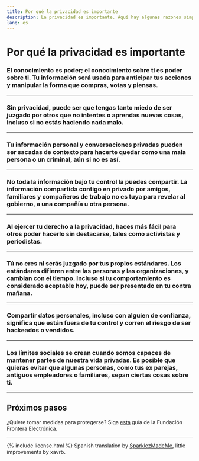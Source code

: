 ```yaml
---
title: Por qué la privacidad es importante
description: La privacidad es importante. Aquí hay algunas razones simples por qué.
lang: es
---
```


# Por qué la privacidad es importante

### El conocimiento es poder; el conocimiento sobre ti es poder sobre ti. Tu información será usada para anticipar tus acciones y manipular la forma que compras, votas y piensas.

---
### Sin privacidad, puede ser que tengas tanto miedo de ser juzgado por otros que no intentes o aprendas nuevas cosas, incluso si no estás haciendo nada malo.

---
### Tu información personal y conversaciones privadas pueden ser sacadas de contexto para hacerte quedar como una mala persona o un criminal, aún si no es así.

---
### No toda la información bajo tu control la puedes compartir. La información compartida contigo en privado por amigos, familiares y compañeros de trabajo no es tuya para revelar al gobierno, a una compañía u otra persona.

---
### Al ejercer tu derecho a la privacidad, haces más fácil para otros poder hacerlo sin destacarse, tales como activistas y periodistas.

---
### Tú no eres ni serás juzgado por tus propios estándares. Los estándares difieren entre las personas y las organizaciones, y cambian con el tiempo. Incluso si tu comportamiento es considerado aceptable hoy, puede ser presentado en tu contra mañana.

---
### Compartir datos personales, incluso con alguien de confianza, significa que están fuera de tu control y corren el riesgo de ser hackeados o vendidos.

---
### Los límites sociales se crean cuando somos capaces de mantener partes de nuestra vida privadas. Es posible que quieras evitar que algunas personas, como tus ex parejas, antiguos empleadores o familiares, sepan ciertas cosas sobre ti.

-----

## Próximos pasos
¿Quiere tomar medidas para protegerse? Siga [esta](https://ssd.eff.org/) guía de la Fundación Frontera Electrónica.

-----
{% include license.html %}
Spanish translation by [SparklezMadeMe](https://www.reddit.com/r/translator/comments/752qcf/english_any_translating_whyprivacymattersorg_a/do31tbt/), little improvements by xavrb.
